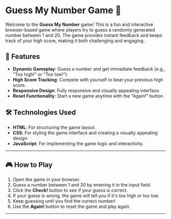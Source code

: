 # Guess My Number Game 🎯

Welcome to the **Guess My Number** game! This is a fun and interactive browser-based game where players try to guess a randomly generated number between 1 and 20. The game provides instant feedback and keeps track of your high score, making it both challenging and engaging.

## 🚀 Features

- **Dynamic Gameplay**: Guess a number and get immediate feedback (e.g., "Too high!" or "Too low!").
- **High Score Tracking**: Compete with yourself to beat your previous high score.
- **Responsive Design**: Fully responsive and visually appealing interface.
- **Reset Functionality**: Start a new game anytime with the "Again!" button.

## 🛠️ Technologies Used

- **HTML**: For structuring the game layout.
- **CSS**: For styling the game interface and creating a visually appealing design.
- **JavaScript**: For implementing the game logic and interactivity.

---

## 🎮 How to Play

1. Open the game in your browser.
2. Guess a number between 1 and 20 by entering it in the input field.
3. Click the **Check!** button to see if your guess is correct.
4. If your guess is wrong, the game will tell you if it's too high or too low.
5. Keep guessing until you find the correct number!
6. Use the **Again!** button to reset the game and play again.

---
